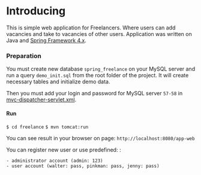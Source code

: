 Introducing
===============

This is simple web application for Freelancers. Where users can add vacancies and take to vacancies of other users.
Application was written on Java and [Spring Framework 4.x](http://spring.io).

### Preparation

You must create new database `spring_freelance` on your MySQL server and run a query `demo_init.sql` from the root folder of the project. It will create necessary tables and initialize demo data.

Then you must add your login and password for MySQL server `57-58` in [mvc-dispatcher-servlet.xml](http://github.com/ar0ne/freelance_spring_web_app/freelance/app-web/src/main/webapp/WEB-INF/mvc-dispatcher-servlet.xml).

#### Run

`$ cd freelance`
`$ mvn tomcat:run`

You can see result in your browser on page: `http://localhost:8080/app-web`

You can register new user or use predefined: : 

    - administrator account (admin: 123)
    - user account (walter: pass, pinkman: pass, jenny: pass)
